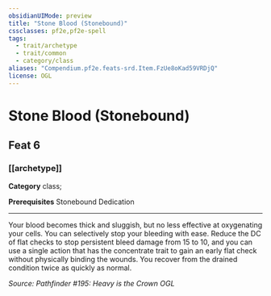 ```yaml
---
obsidianUIMode: preview
title: "Stone Blood (Stonebound)"
cssclasses: pf2e,pf2e-spell
tags:
  - trait/archetype
  - trait/common
  - category/class
aliases: "Compendium.pf2e.feats-srd.Item.FzUe8oKad59VRDjQ"
license: OGL
---
```

# Stone Blood (Stonebound)
## Feat 6
### [[archetype]]

**Category** class; 



**Prerequisites** Stonebound Dedication
* * *
Your blood becomes thick and sluggish, but no less effective at oxygenating your cells. You can selectively stop your bleeding with ease. Reduce the DC of flat checks to stop persistent bleed damage from 15 to 10, and you can use a single action that has the concentrate trait to gain an early flat check without physically binding the wounds. You recover from the drained condition twice as quickly as normal.

*Source: Pathfinder #195: Heavy is the Crown*
*OGL*